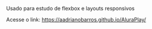 Usado para estudo de flexbox e layouts responsivos

Acesse o link:
https://aadrianobarros.github.io/AluraPlay/
